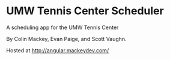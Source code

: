 UMW Tennis Center Scheduler
==================

A scheduling app for the UMW Tennis Center

By Colin Mackey, Evan Paige, and Scott Vaughn.

Hosted at http://angular.mackeydev.com/
